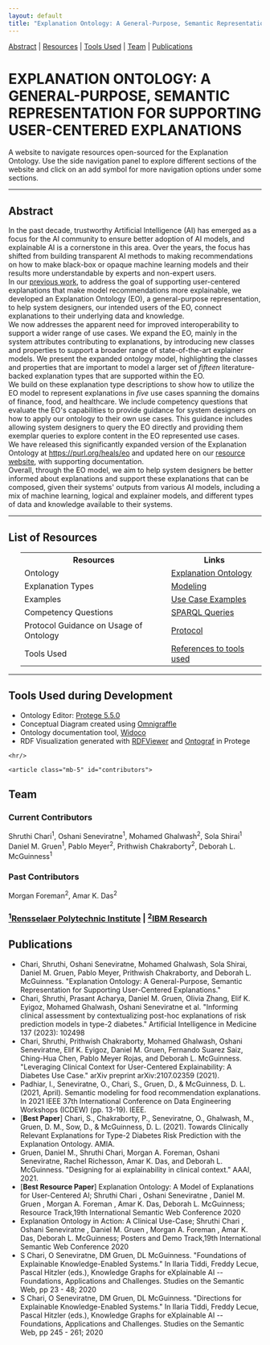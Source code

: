 ```yaml
---
layout: default
title: "Explanation Ontology: A General-Purpose, Semantic Representation for Supporting User-Centered Explanations"
---
```


[Abstract](#abstract) | [Resources](#resources) | [Tools Used](#toolsused) | [Team](#contributors) | [Publications](#publications)


<h1 class="page-title" style="text-transform:uppercase;" id="header">Explanation Ontology: A General-Purpose, Semantic Representation for Supporting User-Centered Explanations</h1>

<p class="message">A website to navigate resources open-sourced for the Explanation Ontology. Use the side navigation panel to explore different sections of the website and click on an add symbol for more navigation options under some sections.</p>

<!-- <table>
  <tbody>
    <tr>
      <td><a href="#abstract">Abstract</a></td>
    </tr>
  </tbody>
</table> -->

<hr>
<article class="mb-5" id="abstract">
<content>
  
  
<h2>Abstract</h2>
  <p>In the past decade, trustworthy Artificial Intelligence (AI) has emerged as a focus for the AI community to ensure better adoption of AI models, and explainable AI is a cornerstone in this area. Over the years, the focus has shifted from building transparent AI methods to making recommendations on how to make black-box or opaque machine learning models and their results more understandable by experts and non-expert users. 
    <br/>
    In our <a href="https://arxiv.org/abs/2010.01479">previous work</a>, to address the goal of supporting user-centered explanations that make model recommendations more explainable, we developed an Explanation Ontology (EO), a general-purpose representation, to help system designers, our intended users of the EO, connect explanations to their underlying data and knowledge. 
  <br/>
    We now addresses the apparent need for improved interoperability to support a wider range of use cases. We expand the EO, mainly in the system attributes contributing to explanations, by introducing new classes and properties to support a broader range of state-of-the-art explainer models. We present the expanded ontology model, highlighting the classes and properties that are important to model a larger set of <em>fifteen</em> literature-backed explanation types that are supported within the EO.
  <br/>
    We build on these explanation type descriptions to show how to utilize the EO model to represent explanations in <em>five</em> use cases spanning the domains of finance, food, and healthcare. We include competency questions that evaluate the EO's capabilities to provide guidance for system designers on how to apply our ontology to their own use cases. This guidance includes allowing system designers to query the EO directly and providing them exemplar queries to explore content in the EO represented use cases. 
  <br/>
    We have released this significantly expanded version of the Explanation Ontology at <a href="https://purl.org/heals/eo" >https://purl.org/heals/eo</a> and updated here on our <a href ="{{site.url}}">resource website</a>, with supporting documentation. 
  <br/>
    Overall, through the EO model, we aim to help system designers be better informed about explanations and support these explanations that can be composed, given their systems' outputs from various AI models, including a mix of machine learning, logical and explainer models, and different types of data and knowledge available to their systems.</p>
 </content>
 
 <hr/>
 <article class="mb-5" id="resources">
<content>
<h2>List of Resources </h2>
<ul>
 <table style="width:100%">
    <tr>
    <th>Resources</th>
    <th>Links</th> 
  </tr>  
  <tr>
    <td>Ontology</td>
    <td><a href="{{site.baseurl}}files/ontology">Explanation Ontology</a> </td> 
  </tr>
  <tr>
    <td>Explanation Types</td>
    <td><a href="{{site.baseurl}}files/modeling#explanationtypes">Modeling</a> </td> 
  </tr>
    <!--<tr>
    <td> </td>
    <td> (b) <a href="./application.html">Faceted Browser</a> </td> 
  </tr>-->
    <tr>
    <td>Examples</td>
    <td><a href="{{site.baseurl}}files/clinicalexample">Use Case Examples</a> </td> 
  </tr>
   <tr>
    <td>Competency Questions </td>
    <td><a href="{{site.baseurl}}files/competencyquestions#sparql">SPARQL Queries</a> </td> 
  </tr>
   <tr>
      <tr>
    <td>Protocol Guidance on Usage of Ontology</td>
    <td><a href="{{site.baseurl}}files/protocol">Protocol</a> </td> 
  </tr>
    <td>Tools Used </td>
    <td><a href="index#toolsused">References to tools used</a> </td> 
  </tr>
</table>
  
 </ul>
 </content>
 
 <hr/>
 
 <article class="mb-5" id="toolsused">
<content>
  
  
<h2>Tools Used during Development</h2>
  <ul>
  <li>Ontology Editor: <a href="https://protege.stanford.edu/products.php#desktop-protege">Protege 5.5.0</a></li>
  <li>Conceptual Diagram created using <a href="https://www.omnigroup.com/omnigraffle/">Omnigraffle</a></li>
  <li>Ontology documentation tool, <a href="https://github.com/dgarijo/Widoco">Widoco</a></li>
  <li>RDF Visualization generated with <a href="http://jimmccusker.github.io/rdfviewer/">RDFViewer</a> and <a href="https://github.com/protegeproject/ontograf">Ontograf</a> in Protege</li>
  </ul>
  </content>
  <!--<iframe src="https://tetherless-world.github.io/explanation-ontology/WidocoDocumentation/index-en.html" style="width:100%;"/>-->
  
    <hr/>
   
    <article class="mb-5" id="contributors">
<content>
  <h2>Team</h2>
  <h3>Current Contributors</h3>
   Shruthi Chari<sup>1</sup>, Oshani Seneviratne<sup>1</sup>, Mohamed Ghalwash<sup>2</sup>, Sola Shirai<sup>1</sup> Daniel M. Gruen<sup>1</sup>, Pablo Meyer<sup>2</sup>, Prithwish Chakraborty<sup>2</sup>, Deborah L. McGuinness<sup>1</sup>
  <h3>Past Contributors</h3>
  Morgan Foreman<sup>2</sup>,  Amar K. Das<sup>2</sup>
<h3><a href="https://www.rpi.edu/"><sup>1</sup>Rensselaer Polytechnic Institute</a> | <a href="https://research.ibm.com/science"><sup>2</sup>IBM Research</a></h3>
   </content>
 
  <article class="mb-5" id="publications">
<content>
  <h2>Publications</h2>
  <ul>
    <li>Chari, Shruthi, Oshani Seneviratne, Mohamed Ghalwash, Sola Shirai, Daniel M. Gruen, Pablo Meyer, Prithwish Chakraborty, and Deborah L. McGuinness. "Explanation Ontology: A General-Purpose, Semantic Representation for Supporting User-Centered Explanations."</li>
    <li>Chari, Shruthi, Prasant Acharya, Daniel M. Gruen, Olivia Zhang, Elif K. Eyigoz, Mohamed Ghalwash, Oshani Seneviratne et al. "Informing clinical assessment by contextualizing post-hoc explanations of risk prediction models in type-2 diabetes." Artificial Intelligence in Medicine 137 (2023): 102498</li>
    <li>Chari, Shruthi, Prithwish Chakraborty, Mohamed Ghalwash, Oshani Seneviratne, Elif K. Eyigoz, Daniel M. Gruen, Fernando Suarez Saiz, Ching-Hua Chen, Pablo Meyer Rojas, and Deborah L. McGuinness. "Leveraging Clinical Context for User-Centered Explainability: A Diabetes Use Case." arXiv preprint arXiv:2107.02359 (2021).</li>
    <li>Padhiar, I., Seneviratne, O., Chari, S., Gruen, D., & McGuinness, D. L. (2021, April). Semantic modeling for food recommendation explanations. In 2021 IEEE 37th International Conference on Data Engineering Workshops (ICDEW) (pp. 13-19). IEEE.</li>
    <li>[<b>Best Paper</b>] Chari, S., Chakraborty, P., Seneviratne, O., Ghalwash, M., Gruen, D. M., Sow, D., & McGuinness, D. L. (2021). Towards Clinically Relevant Explanations for Type-2 Diabetes Risk Prediction with the Explanation Ontology. AMIA.</li>
    <li>Gruen, Daniel M., Shruthi Chari, Morgan A. Foreman, Oshani Seneviratne, Rachel Richesson, Amar K. Das, and Deborah L. McGuinness. "Designing for ai explainability in clinical context." AAAI, 2021.</li>
    <li>[<b>Best Resource Paper</b>] Explanation Ontology: A Model of Explanations for User-Centered AI; Shruthi Chari , Oshani Seneviratne , Daniel M. Gruen ,  Morgan A. Foreman , Amar K. Das, Deborah L. McGuinness; Resource Track,19th International Semantic Web Conference 2020</li>
    <li>Explanation Ontology in Action: A Clinical Use-Case; Shruthi Chari , Oshani Seneviratne , Daniel M. Gruen ,  Morgan A. Foreman , Amar K. Das, Deborah L. McGuinness; Posters and Demo Track,19th International Semantic Web Conference 2020</li>
    <li>S Chari, O Seneviratne, DM Gruen, DL McGuinness. "Foundations of Explainable Knowledge-Enabled Systems." In Ilaria Tiddi, Freddy Lecue, Pascal Hitzler (eds.), Knowledge Graphs for eXplainable AI -- Foundations, Applications and Challenges. Studies on the Semantic Web, pp 23 - 48; 2020</li>
<li>S Chari, O Seneviratne, DM Gruen, DL McGuinness. "Directions for Explainable Knowledge-Enabled Systems." In Ilaria Tiddi, Freddy Lecue, Pascal Hitzler (eds.), Knowledge Graphs for eXplainable AI -- Foundations, Applications and Challenges. Studies on the Semantic Web, pp 245 - 261; 2020</li>
  </ul>
  </content>
<!-- 
<div class="posts">
  {% for post in paginator.posts %}
  <div class="post">
    <h1 class="post-title">
      <a href="{{ post.url }}">
        {{ post.title }}
      </a>
    </h1>

    <span class="post-date">{{ post.date | date_to_string }}</span>

    {{ post.content }}
  </div>
  {% endfor %}
</div>

<div class="pagination">
  {% if paginator.next_page %}
    <a class="pagination-item older" href="{{ site.baseurl }}page{{paginator.next_page}}">Older</a>
  {% else %}
    <span class="pagination-item older">Older</span>
  {% endif %}
  {% if paginator.previous_page %}
    {% if paginator.page == 2 %}
      <a class="pagination-item newer" href="{{ site.baseurl }}">Newer</a>
    {% else %}
      <a class="pagination-item newer" href="{{ site.baseurl }}page{{paginator.previous_page}}">Newer</a>
    {% endif %}
  {% else %}
    <span class="pagination-item newer">Newer</span>
  {% endif %}
</div> -->
